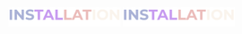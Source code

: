 <img src="https://raw.githubusercontent.com/mahadishaikat/Image-Repo/refs/heads/main/images/1st%20df.gif" width="200"/>
<img src="https://raw.githubusercontent.com/mahadishaikat/Image-Repo/refs/heads/main/images/2df.gif" width="200"/>
